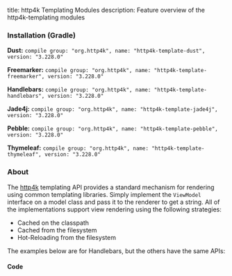 title: http4k Templating Modules
description: Feature overview of the http4k-templating modules

### Installation (Gradle)
**Dust:** ```compile group: "org.http4k", name: "http4k-template-dust", version: "3.228.0"```

**Freemarker:** ```compile group: "org.http4k", name: "http4k-template-freemarker", version: "3.228.0"```

**Handlebars:** ```compile group: "org.http4k", name: "http4k-template-handlebars", version: "3.228.0"```

**Jade4j:** ```compile group: "org.http4k", name: "http4k-template-jade4j", version: "3.228.0"```

**Pebble:** ```compile group: "org.http4k", name: "http4k-template-pebble", version: "3.228.0"```

**Thymeleaf:** ```compile group: "org.http4k", name: "http4k-template-thymeleaf", version: "3.228.0"```

### About
The [http4k] templating API provides a standard mechanism for rendering using common templating libraries. Simply implement the `ViewModel` interface on a model class and pass it to the renderer to get a string. All of the implementations support view rendering using the following strategies:

* Cached on the classpath
* Cached from the filesystem
* Hot-Reloading from the filesystem

The examples below are for Handlebars, but the others have the same APIs:

#### Code  [<img class="octocat"/>](https://github.com/http4k/http4k/blob/master/src/docs/guide/modules/templating/example.kt)

 <script src="https://gist-it.appspot.com/https://github.com/http4k/http4k/blob/master/src/docs/guide/modules/templating/example.kt"></script>

[http4k]: https://http4k.org
